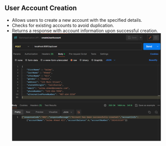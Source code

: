 ## User Account Creation
- Allows users to create a new account with the specified details.
- Checks for existing accounts to avoid duplication.
- Returns a response with account information upon successful creation.
![User Account Creation](images/user_account_creation.png)

